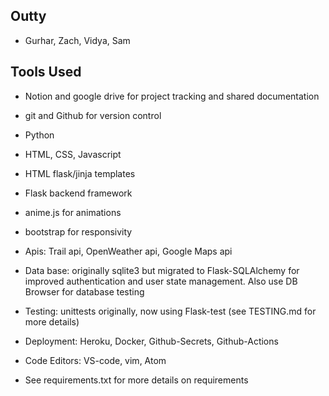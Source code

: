 ## Outty
* Gurhar, Zach, Vidya, Sam

## Tools Used

* Notion and google drive for project tracking and shared documentation

* git and Github for version control

* Python

* HTML, CSS, Javascript

* HTML flask/jinja templates

* Flask backend framework

* anime.js for animations

* bootstrap for responsivity

* Apis: Trail api, OpenWeather api, Google Maps api

* Data base: originally sqlite3 but migrated to Flask-SQLAlchemy for improved authentication and user state management. Also use DB Browser for database testing

* Testing: unittests originally, now using Flask-test (see TESTING.md for more details)

* Deployment: Heroku, Docker, Github-Secrets, Github-Actions

* Code Editors: VS-code, vim, Atom


* See requirements.txt for more details on requirements